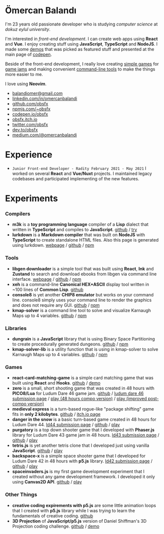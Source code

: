 # Ömercan Balandı

I'm 23 years old passionate developer who is studying *computer science* at *dokuz eylul university*.


I'm interested in *front-end development*. I can create web apps using **React** and **Vue**. I enjoy creating stuff using **JavaScript**, **TypeScript** and **NodeJS**. I made some [demos](https://codepen.io/obsfx/full/zYYGowP) that was picked as featured stuff and presented at the main page of [codepen](https://codepen.io/obsfx).


Beside of the front-end development, I really love creating [simple games](https://obsfx.itch.io/medieval-express) for [game jams](https://ldjam.com/users/omercanbalandi/games) and making convenient [command-line tools](https://github.com/obsfx/libgen-downloader) to make the things more easier to me.


I love using **Neovim**.


- [balandiomer@gmail.com](mailto:balandiomer@gmail.com)
- [linkedin.com/in/omercanbalandi](https://www.linkedin.com/in/omercanbalandi/)
- [github.com/obsfx](https://github.com/obsfx)
- [npmjs.com/~obsfx](https://www.npmjs.com/~obsfx)
- [codepen.io/obsfx](https://codepen.io/obsfx)
- [obsfx.itch.io](https://obsfx.itch.io/)
- [twitter.com/obsfx](https://twitter.com/obsfx)
- [dev.to/obsfx](https://dev.to/obsfx)
- [medium.com/@omercanbalandi](https://medium.com/@omercanbalandi)



# Experience

- `Junior Front-end Developer - Radity February 2021 - May 2021`
  I worked on several **React** and **Vue/Nuxt** projects. I maintained legacy codebases and participated implementing of the new features.



# Experiments

### Compilers

- **m3k** is a **toy programming language** compiler of a **Lisp** dialect that written in **TypeScript** and compiles to **JavaScript**.
  [github](https://github.com/obsfx/m3k) / [try](https://obsfx.github.io/m3k-playground/)
- **lurkdown** is a **Markdown compiler** that was built on **NodeJS** with **TypeScript** to create standalone HTML files. Also this page is generated using lurkdown.
  [webpage](https://obsfx.github.io/lurkdown/) / [github](https://github.com/obsfx/lurkdown) / [npm](https://www.npmjs.com/package/lurkdown)

### Tools

- **libgen downloader** is a simple tool that was built using **React**, **Ink** and **Zustand** to search and download ebooks from libgen via command line interface.
  [webpage](https://obsfx.github.io/libgen-downloader/) / [github](https://github.com/obsfx/libgen-downloader) / [npm](https://www.npmjs.com/package/libgen-downloader)
- **xeh** is a command-line **Canonical HEX+ASCII** display tool written in ~100 lines of **Common Lisp**.
  [github](https://github.com/obsfx/xeh)
- **console8** is yet another **CHIP8 emulator** but works on your command line. console8 simply uses your command line to render the graphics and does not require any GUI.
  [github](https://github.com/obsfx/console8) / [npm](https://www.npmjs.com/package/console8)
- **kmap-solver** is a command line tool to solve and visualize Karnaugh Maps up to 4 variables.
  [github](https://github.com/obsfx/kmap-solver) / [npm](https://www.npmjs.com/package/kmap-solver)

### Libraries

- **dungrain** is a **JavaScript** library that is using Binary Space Partitioning to create procedurally generated dungeons.
  [github](https://github.com/obsfx/dungrain) / [npm](https://www.npmjs.com/package/dungrain)
- **kmap-solver-lib** is a utility function that is using in kmap-solver to solve Karnaugh Maps up to 4 variables.
  [github](https://github.com/obsfx/kmap-solver-lib) / [npm](https://www.npmjs.com/package/kmap-solver-lib)

### Games

- **react-card-matching-game** is a simple card matching game that was built using **React** and **Hooks**.
  [github](https://github.com/obsfx/react-card-matching-game) / [demo](https://obsfx.github.io/react-card-matching-game/)
- **zero** is a small, short shooting game that was created in 48 hours with **PICO8/Lua** for Ludum Dare 46 game jam.
  [github](https://github.com/obsfx/zero-ld46) / [ludum dare 46 submission page](https://ldjam.com/events/ludum-dare/46/zero) / [play (48 hours compo version)](https://obsfx.github.io/zero/) / [play (improved post-compo version)](https://obsfx.github.io/zero/postcompo/)
- **medieval express** is a turn-based rogue-like "package shifting" game fits in **only 2 kilobytes**.
  [github](https://github.com/obsfx/2kplus-jam-medieval-express) / [itch.io page](https://obsfx.itch.io/medieval-express)
- **danger in the snow** is a basic turn-based game created in 48 hours for Ludum Dare 44.
  [ld44 submission page](https://ldjam.com/events/ludum-dare/44/danger-in-the-snow) / [github](https://github.com/obsfx/ld44-danger-in-the-snow) / [play](https://obsfx.github.io/games/jams/ld44_dangerinthesnow)
- **purgatory** is a top down shooter game that I developed with **Phaser.js** library for Ludum Dare 43 game jam in 48 hours.
  [ld43 submission page](https://ldjam.com/events/ludum-dare/43/purgatory) / [github](https://github.com/obsfx/ld43-purgatory) / [play](https://obsfx.github.io/games/jams/ld43_purgatory)
- **tetris.js** is yet another tetris clone that I developed just using vanilla **JavaScript**.
  [github](https://github.com/obsfx/tetris-js) / [play](https://obsfx.github.io/games/others/tetrisjs)
- **backspace-x** is a simple space shooter game that I developed for Ludum Dare 42 in 48 hours with **p5.js** library.
  [ld42 submission page](https://ldjam.com/events/ludum-dare/42/backspace-x) / [github](https://github.com/obsfx/ld42-backspace-x) / [play](https://obsfx.github.io/games/jams/ld42_backspacex)
- **spaceinvaders.js** is my first game development experiment that I created without any game development framework. I developed it only using **Canvas2D API**.
  [github](https://github.com/obsfx/spaceinvaders.js) / [play](https://obsfx.github.io/games/others/spaceinvadersjs)

### Other Things

- **creative coding expirements with p5.js** are some little animation loops that I created with **p5.js** library while I was trying to learn the fundamentals of creative coding.
  [github](https://github.com/obsfx/creativecoding-practices-with-p5js/)
- **3D Projection** of **JavaScript/p5.js** version of Daniel Shiffman's 3D Projection coding challenge.
  [github](https://github.com/obsfx/3DRotation-p5js) / [demo](https://obsfx.github.io/jsworks/3dprojection)

